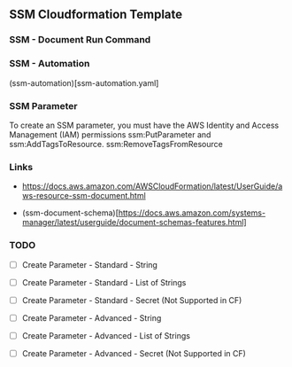 ## SSM Cloudformation Template

### SSM - Document Run Command


### SSM - Automation

(ssm-automation)[ssm-automation.yaml]

### SSM Parameter

To create an SSM parameter, you must have the AWS Identity and Access Management (IAM) permissions ssm:PutParameter and ssm:AddTagsToResource. ssm:RemoveTagsFromResource

### Links

- https://docs.aws.amazon.com/AWSCloudFormation/latest/UserGuide/aws-resource-ssm-document.html

- (ssm-document-schema)[https://docs.aws.amazon.com/systems-manager/latest/userguide/document-schemas-features.html]


### TODO

- [ ] Create Parameter - Standard - String

- [ ] Create Parameter - Standard - List of Strings

- [ ] Create Parameter - Standard - Secret (Not Supported in CF)

- [ ] Create Parameter - Advanced - String

- [ ] Create Parameter - Advanced - List of Strings

- [ ] Create Parameter - Advanced - Secret (Not Supported in CF)
